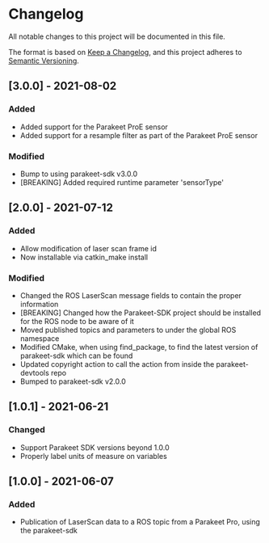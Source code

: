 # Changelog
All notable changes to this project will be documented in this file.

The format is based on [Keep a Changelog](https://keepachangelog.com/en/1.0.0/),
and this project adheres to [Semantic Versioning](https://semver.org/spec/v2.0.0.html).

## [3.0.0] - 2021-08-02
### Added
- Added support for the Parakeet ProE sensor
- Added support for a resample filter as part of the Parakeet ProE sensor

### Modified
- Bump to using parakeet-sdk v3.0.0
- [BREAKING] Added required runtime parameter 'sensorType'

## [2.0.0] - 2021-07-12
### Added
- Allow modification of laser scan frame id
- Now installable via catkin_make install
### Modified
- Changed the ROS LaserScan message fields to contain the proper information
- [BREAKING] Changed how the Parakeet-SDK project should be installed for the ROS node to be aware of it
- Moved published topics and parameters to under the global ROS namespace
- Modified CMake, when using find_package, to find the latest version of parakeet-sdk which can be found
- Updated copyright action to call the action from inside the parakeet-devtools repo
- Bumped to parakeet-sdk v2.0.0

## [1.0.1] - 2021-06-21
### Changed
- Support Parakeet SDK versions beyond 1.0.0
- Properly label units of measure on variables

## [1.0.0] - 2021-06-07
### Added
- Publication of LaserScan data to a ROS topic from a Parakeet Pro, using the parakeet-sdk 
